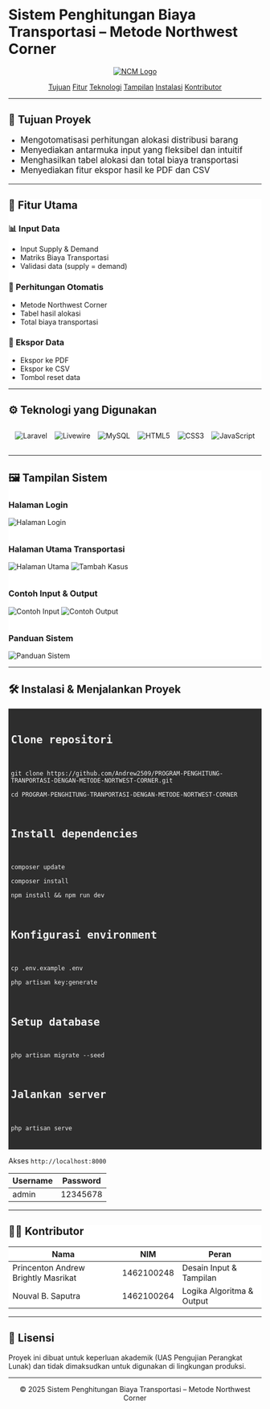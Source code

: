 # Sistem Penghitungan Biaya Transportasi – Metode Northwest Corner
<p align="center"><a href="https://laravel.com" target="_blank"><img src="./public/Test/Image/logo.png" alt="NCM Logo"></a>
</p>

<p align="center">
    <a href="#tujuan">Tujuan</a>
    <a href="#fitur">Fitur</a>
    <a href="#teknologi">Teknologi</a>
    <a href="#tampilan">Tampilan</a>
    <a href="#instalasi">Instalasi</a>
    <a href="#kontributor">Kontributor</a>
</p>

---

<section id="tujuan">
    <div class="container">
        <h2>🧭 Tujuan Proyek</h2>
        <ul style="list-style:disc;padding-left:24px;font-size:1.05rem">
            <li>Mengotomatisasi perhitungan alokasi distribusi barang</li>
            <li>Menyediakan antarmuka input yang fleksibel dan intuitif</li>
            <li>Menghasilkan tabel alokasi dan total biaya transportasi</li>
            <li>Menyediakan fitur ekspor hasil ke PDF dan CSV</li>
        </ul>
    </div>
</section>

---

<section id="fitur" style="background:#fff">
    <div class="container">
        <h2>🔧 Fitur Utama</h2>
        <div class="grid-cards">
            <div class="card">
                <h3>📊 Input Data</h3>
                <ul>
                    <li>Input Supply &amp; Demand</li>
                    <li>Matriks Biaya Transportasi</li>
                    <li>Validasi data (supply = demand)</li>
                </ul>
            </div>
            <div class="card">
                <h3>🧮 Perhitungan Otomatis</h3>
                <ul>
                    <li>Metode Northwest Corner</li>
                    <li>Tabel hasil alokasi</li>
                    <li>Total biaya transportasi</li>
                </ul>
            </div>
            <div class="card">
                <h3>💾 Ekspor Data</h3>
                <ul>
                    <li>Ekspor ke PDF</li>
                    <li>Ekspor ke CSV</li>
                    <li>Tombol reset data</li>
                </ul>
            </div>
        </div>
    </div>
</section>

---

<section id="teknologi">
    <div class="container">
        <h2>⚙️ Teknologi yang Digunakan</h2>
        <div align="center" class="badges"
            style="display: flex; justify-content: center; flex-wrap: wrap; gap: 15px; margin: 30px 0;">
            <img alt="Laravel"
                src="https://img.shields.io/badge/Laravel-FF2D20?style=for-the-badge&logo=laravel&logoColor=white">
            <img alt="Livewire"
                src="https://img.shields.io/badge/Livewire-4e56a6?style=for-the-badge&logo=livewire&logoColor=white">
            <img alt="MySQL"
                src="https://img.shields.io/badge/MySQL-4479A1?style=for-the-badge&logo=mysql&logoColor=white">
            <img alt="HTML5"
                src="https://img.shields.io/badge/HTML5-E34F26?style=for-the-badge&logo=html5&logoColor=white">
            <img alt="CSS3"
                src="https://img.shields.io/badge/CSS3-1572B6?style=for-the-badge&logo=css3&logoColor=white">
            <img alt="JavaScript"
                src="https://img.shields.io/badge/JavaScript-F7DF1E?style=for-the-badge&logo=javascript&logoColor=black">
        </div>
    </div>
</section>

---

<section id="tampilan" style="background:#fff">
    <div class="container">
        <h2>🖼 Tampilan Sistem</h2>
        <h3>Halaman Login</h3>
        <div class="gallery" style="margin-bottom:35px">
            <img src="./public/Test/Image/login.png" alt="Halaman Login">
        </div>
        <h3>Halaman Utama Transportasi</h3>
        <div class="gallery" style="margin-bottom:35px">
            <img src="./public/Test/Image/tampulan-utama.png" alt="Halaman Utama">
            <img src="./public/Test/Image/tambah-kasus.png" alt="Tambah Kasus">
        </div>
        <h3>Contoh Input &amp; Output</h3>
        <div class="gallery">
            <img src="./public/Test/Image/Input.png" alt="Contoh Input">
            <img src="./public/Test/Image/Output.png" alt="Contoh Output">
        </div>
        <h3 style="margin-top:35px">Panduan Sistem</h3>
        <div class="gallery">
            <img src="./public/Test/Image/panduan.png" alt="Panduan Sistem">
        </div>
    </div>
</section>

---

<section id="instalasi">
    <div class="container">
        <h2>🛠 Instalasi &amp; Menjalankan Proyek</h2>
<pre style="background:#2d2d2d;color:#f1f1f1;padding:5px;border-radius:var(--radius);overflow-x:auto">
       
## Clone repositori
    git clone https://github.com/Andrew2509/PROGRAM-PENGHITUNG-TRANPORTASI-DENGAN-METODE-NORTWEST-CORNER.git
 
    cd PROGRAM-PENGHITUNG-TRANPORTASI-DENGAN-METODE-NORTWEST-CORNER 
## Install dependencies
    composer update

    composer install
 
    npm install && npm run dev
## Konfigurasi environment
    cp .env.example .env
    
    php artisan key:generate
## Setup database
    php artisan migrate --seed  
## Jalankan server
    php artisan serve
</pre>
<p class="lead">Akses <code>http://localhost:8000</code></p>
     <table>
            <thead>
                <tr>
                    <th>Username</th>
                    <th>Password</th>
                </tr>
            </thead>
            <tbody>
                <tr>
                    <td>admin</td>
                    <td>12345678</td>
                </tr>
            </tbody>
        </table>
        </div>
</section>

---

<section id="kontributor" style="background:#fff">
    <div class="container">
        <h2>👨‍💻 Kontributor</h2>
        <table>
            <thead>
                <tr>
                    <th>Nama</th>
                    <th>NIM</th>
                    <th>Peran</th>
                </tr>
            </thead>
            <tbody>
                <tr>
                    <td>Princenton Andrew Brightly Masrikat</td>
                    <td>1462100248</td>
                    <td>Desain Input &amp; Tampilan</td>
                </tr>
                <tr>
                    <td>Nouval B. Saputra</td>
                    <td>1462100264</td>
                    <td>Logika Algoritma &amp; Output</td>
                </tr>
            </tbody>
        </table>
    </div>
</section>

---

## 📜 Lisensi
<p>
    Proyek ini dibuat untuk keperluan akademik (UAS Pengujian Perangkat Lunak) dan tidak dimaksudkan untuk digunakan di lingkungan produksi.
</p>

---

<p align="center">
    © 2025 Sistem Penghitungan Biaya Transportasi – Metode Northwest Corner
</p>
